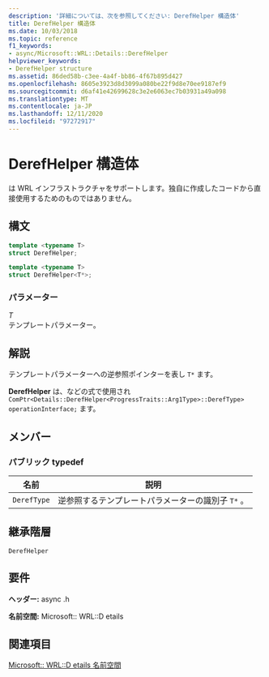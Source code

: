 ```yaml
---
description: '詳細については、次を参照してください: DerefHelper 構造体'
title: DerefHelper 構造体
ms.date: 10/03/2018
ms.topic: reference
f1_keywords:
- async/Microsoft::WRL::Details::DerefHelper
helpviewer_keywords:
- DerefHelper structure
ms.assetid: 86ded58b-c3ee-4a4f-bb86-4f67b895d427
ms.openlocfilehash: 8605e3923d8d3099a080be22f9d8e70ee9187ef9
ms.sourcegitcommit: d6af41e42699628c3e2e6063ec7b03931a49a098
ms.translationtype: MT
ms.contentlocale: ja-JP
ms.lasthandoff: 12/11/2020
ms.locfileid: "97272917"
---
```

# <a name="derefhelper-structure"></a>DerefHelper 構造体

は WRL インフラストラクチャをサポートします。独自に作成したコードから直接使用するためのものではありません。

## <a name="syntax"></a>構文

```cpp
template <typename T>
struct DerefHelper;

template <typename T>
struct DerefHelper<T*>;
```

### <a name="parameters"></a>パラメーター

*T*<br/>
テンプレートパラメーター。

## <a name="remarks"></a>解説

テンプレートパラメーターへの逆参照ポインターを表し `T*` ます。

**DerefHelper** は、などの式で使用され `ComPtr<Details::DerefHelper<ProgressTraits::Arg1Type>::DerefType> operationInterface;` ます。

## <a name="members"></a>メンバー

### <a name="public-typedefs"></a>パブリック typedef

|名前|説明|
|----------|-----------------|
|`DerefType`|逆参照するテンプレートパラメーターの識別子 `T*` 。|

## <a name="inheritance-hierarchy"></a>継承階層

`DerefHelper`

## <a name="requirements"></a>要件

**ヘッダー:** async .h

**名前空間:** Microsoft:: WRL::D etails

## <a name="see-also"></a>関連項目

[Microsoft:: WRL::D etails 名前空間](microsoft-wrl-details-namespace.md)
